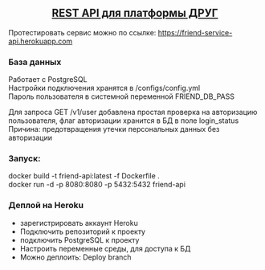 <h2 align="center"><a href="https://friend-service-api.herokuapp.com" >REST API для платформы ДРУГ</a></h2>

Протестировать сервис можно по ссылке: https://friend-service-api.herokuapp.com
### База данных
Работает с PostgreSQL  
Настройки подключения хранятся в /configs/config.yml  
Пароль пользователя в системной переменной FRIEND_DB_PASS  

Для запроса GET /v1/user добавлена простая проверка на авторизацию пользователя, 
флаг авторизации хранится в БД в поле login_status
Причина: предотвращения утечки персональных данных без авторизации

### Запуск:  
docker build -t friend-api:latest -f Dockerfile .  
docker run -d -p 8080:8080 -p 5432:5432 friend-api  

### Деплой на Heroku
- зарегистрировать аккаунт Heroku
- Подключить репозиторий к проекту
- подключить PostgreSQL к проекту
- Настроить переменные среды, для доступа к БД
- Можно деплоить: Deploy branch


